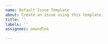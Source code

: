 ```yaml
---
name: Default Issue Template
about: Create an issue using this template.
title: ''
labels: ''
assignees: amandlek

---
```



